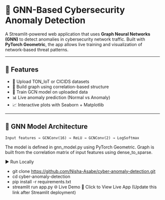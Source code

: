 # 🔗 GNN-Based Cybersecurity Anomaly Detection

A Streamlit-powered web application that uses **Graph Neural Networks (GNN)** to detect anomalies in cybersecurity network traffic. Built with **PyTorch Geometric**, the app allows live training and visualization of network-based threat patterns.

---

## 🚀 Features

- 📂 Upload TON_IoT or CICIDS datasets
- 🔗 Build graph using correlation-based structure
- 🧠 Train GCN model on uploaded data
- 📊 Live anomaly prediction (Normal vs Anomaly)
- 📈 Interactive plots with Seaborn + Matplotlib

---

## 🧠 GNN Model Architecture

```text
Input features → GCNConv(16) → ReLU → GCNConv(2) → LogSoftmax
```
The model is defined in gnn_model.py using PyTorch Geometric.
Graph is built from the correlation matrix of input features using dense_to_sparse.


▶️ Run Locally

- git clone https://github.com/Nisha-Asabe/cyber-anomaly-detection.git
- cd cyber-anomaly-detection
- pip install -r requirements.txt
- streamlit run app.py
🌐 Live Demo
🔗 Click to View Live App
(Update this link after Streamlit deployment)

